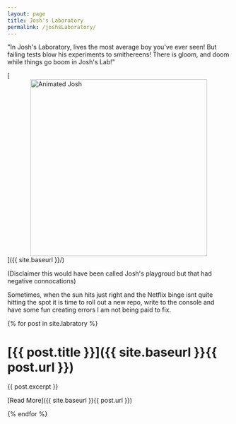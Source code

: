 ```yaml
---
layout: page
title: Josh's Laboratory
permalink: /joshsLaboratory/
---
```

"In Josh's Laboratory, lives the most average boy you've ever seen!
But failing tests blow his experiments to smithereens!
There is gloom, and doom while things go boom
in Josh's Lab!"

[<img src="{{ site.baseurl }}/images/dexterLab.jpeg" alt="Animated Josh" 
    style="width: 400px; 
    display: block;
    margin-left: auto;
    margin-right: auto;"/>]({{ site.baseurl }}/)

(Disclaimer this would have been called Josh's playgroud but that had negative connocations)

Sometimes, when the sun hits just right and the Netflix binge isnt quite hitting the spot it is time to roll out a new repo,
write to the console and have some fun creating errors I am not being paid to fix.

{% for post in site.labratory %}

[{{ post.title }}]({{ site.baseurl }}{{ post.url }})
====================================================

{{ post.excerpt }}

[Read More]({{ site.baseurl }}{{ post.url }})

{% endfor %}